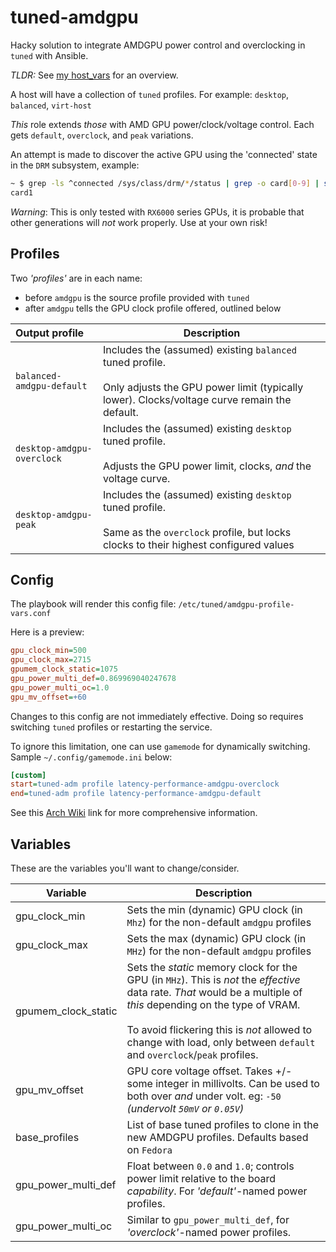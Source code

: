 # tuned-amdgpu

Hacky solution to integrate AMDGPU power control and overclocking in
`tuned` with Ansible.

_TLDR:_ See [my host_vars](./host_vars/localhost.yml) for an overview.

A host will have a collection of `tuned` profiles.
For example: `desktop`, `balanced`, `virt-host`

*This* role extends *those* with AMD GPU power/clock/voltage control.
Each gets `default`, `overclock`, and `peak` variations.

An attempt is made to discover the active GPU using the 'connected' state
in the `DRM` subsystem, example:

```bash
~ $ grep -ls ^connected /sys/class/drm/*/status | grep -o card[0-9] | sort | uniq | sort -h | tail -1
card1
```

_Warning_: This is only tested with `RX6000` series GPUs, it is probable that other generations will *not* work properly.  Use at your own risk!

## Profiles

Two _'profiles'_ are in each name:

- before `amdgpu` is the source profile provided with `tuned`
- after `amdgpu` tells the GPU clock profile offered, outlined below

| Output profile | Description |
|:---|---|
| `balanced-amdgpu-default` | Includes the (assumed) existing `balanced` tuned profile.<br/><br/>Only adjusts the GPU power limit (typically lower).  Clocks/voltage curve remain the default. |
| `desktop-amdgpu-overclock` | Includes the (assumed) existing `desktop` tuned profile.<br/><br/>Adjusts the GPU power limit, clocks, _and_ the voltage curve. |
| `desktop-amdgpu-peak` | Includes the (assumed) existing `desktop` tuned profile.<br/><br/>Same as the `overclock` profile, but locks clocks to their highest configured values |

## Config

The playbook will render this config file: `/etc/tuned/amdgpu-profile-vars.conf`

Here is a preview:

```ini
gpu_clock_min=500
gpu_clock_max=2715
gpumem_clock_static=1075
gpu_power_multi_def=0.869969040247678
gpu_power_multi_oc=1.0
gpu_mv_offset=+60
```

Changes to this config are not immediately effective. Doing so requires switching `tuned` profiles or restarting the service.

To ignore this limitation, one can use `gamemode` for dynamically switching. Sample `~/.config/gamemode.ini` below:

```ini
[custom]
start=tuned-adm profile latency-performance-amdgpu-overclock
end=tuned-adm profile latency-performance-amdgpu-default
```

See this [Arch Wiki](https://wiki.archlinux.org/title/Gamemode) link for more comprehensive information.

## Variables

These are the variables you'll want to change/consider.

| Variable               | Description                                                                           |  
|------------------------|---------------------------------------------------------------------------------------|  
| gpu_clock_min          | Sets the min (dynamic) GPU clock (in `Mhz`) for the non-default `amdgpu` profiles |  
| gpu_clock_max          | Sets the max (dynamic) GPU clock (in `MHz`) for the non-default `amdgpu` profiles |  
| gpumem_clock_static       | Sets the _static_ memory clock for the GPU (in `MHz`).  This is *not* the _effective_ data rate.  _That_ would be a multiple of _this_ depending on the type of VRAM.<br/><br/>To avoid flickering this is *not* allowed to change with load, only between `default` and `overclock`/`peak` profiles. |  
| gpu_mv_offset          | GPU core voltage offset.  Takes +/- some integer in millivolts.  Can be used to both over _and_ under volt. eg: `-50` _(undervolt `50mV` or `0.05V`)_ |  
| base_profiles          | List of base tuned profiles to clone in the new AMDGPU profiles.  Defaults based on `Fedora` |  
| gpu_power_multi_def    | Float between `0.0` and `1.0`; controls power limit relative to the board _capability_. For _'default'_-named power profiles. |  
| gpu_power_multi_oc     | Similar to `gpu_power_multi_def`, for _'overclock'_-named power profiles. |  
